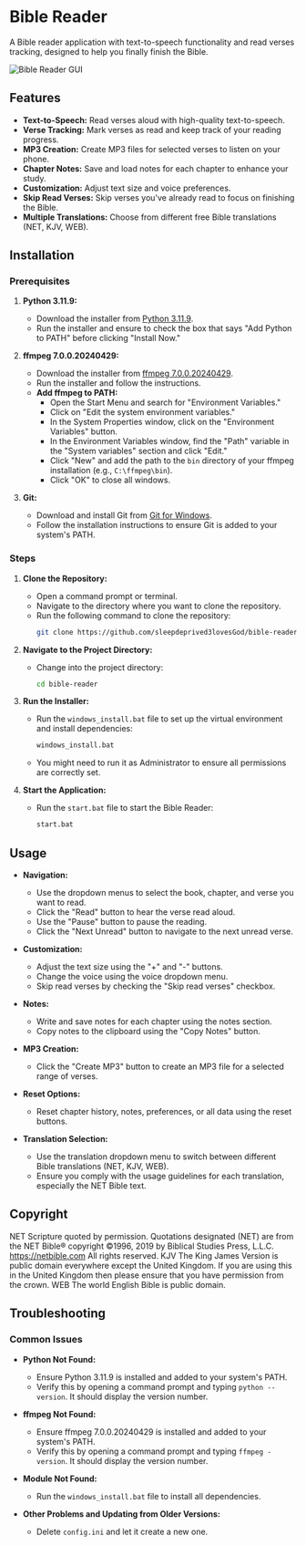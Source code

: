 # Bible Reader

A Bible reader application with text-to-speech functionality and read verses tracking, designed to help you finally finish the Bible.

![Bible Reader GUI](https://i.imgur.com/vqhyUKy.png)

## Features
- **Text-to-Speech:** Read verses aloud with high-quality text-to-speech.
- **Verse Tracking:** Mark verses as read and keep track of your reading progress.
- **MP3 Creation:** Create MP3 files for selected verses to listen on your phone.
- **Chapter Notes:** Save and load notes for each chapter to enhance your study.
- **Customization:** Adjust text size and voice preferences.
- **Skip Read Verses:** Skip verses you've already read to focus on finishing the Bible.
- **Multiple Translations:** Choose from different free Bible translations (NET, KJV, WEB).

## Installation

### Prerequisites

1. **Python 3.11.9:**
   - Download the installer from [Python 3.11.9](https://www.python.org/downloads/release/python-3119/).
   - Run the installer and ensure to check the box that says "Add Python to PATH" before clicking "Install Now."

2. **ffmpeg 7.0.0.20240429:**
   - Download the installer from [ffmpeg 7.0.0.20240429](https://github.com/icedterminal/ffmpeg-installer/releases/tag/7.0.0.20240429).
   - Run the installer and follow the instructions.
   - **Add ffmpeg to PATH:**
     - Open the Start Menu and search for "Environment Variables."
     - Click on "Edit the system environment variables."
     - In the System Properties window, click on the "Environment Variables" button.
     - In the Environment Variables window, find the "Path" variable in the "System variables" section and click "Edit."
     - Click "New" and add the path to the `bin` directory of your ffmpeg installation (e.g., `C:\ffmpeg\bin`).
     - Click "OK" to close all windows.

3. **Git:**
   - Download and install Git from [Git for Windows](https://gitforwindows.org/).
   - Follow the installation instructions to ensure Git is added to your system's PATH.

### Steps

1. **Clone the Repository:**
   - Open a command prompt or terminal.
   - Navigate to the directory where you want to clone the repository.
   - Run the following command to clone the repository:
     ```sh
     git clone https://github.com/sleepdeprived3lovesGod/bible-reader.git
     ```

2. **Navigate to the Project Directory:**
   - Change into the project directory:
     ```sh
     cd bible-reader
     ```

3. **Run the Installer:**
   - Run the `windows_install.bat` file to set up the virtual environment and install dependencies:
     ```sh
     windows_install.bat
     ```
   - You might need to run it as Administrator to ensure all permissions are correctly set.

4. **Start the Application:**
   - Run the `start.bat` file to start the Bible Reader:
     ```sh
     start.bat
     ```

## Usage

- **Navigation:**
  - Use the dropdown menus to select the book, chapter, and verse you want to read.
  - Click the "Read" button to hear the verse read aloud.
  - Use the "Pause" button to pause the reading.
  - Click the "Next Unread" button to navigate to the next unread verse.

- **Customization:**
  - Adjust the text size using the "+" and "-" buttons.
  - Change the voice using the voice dropdown menu.
  - Skip read verses by checking the "Skip read verses" checkbox.

- **Notes:**
  - Write and save notes for each chapter using the notes section.
  - Copy notes to the clipboard using the "Copy Notes" button.

- **MP3 Creation:**
  - Click the "Create MP3" button to create an MP3 file for a selected range of verses.

- **Reset Options:**
  - Reset chapter history, notes, preferences, or all data using the reset buttons.

- **Translation Selection:**
  - Use the translation dropdown menu to switch between different Bible translations (NET, KJV, WEB).
  - Ensure you comply with the usage guidelines for each translation, especially the NET Bible text.

## Copyright

NET Scripture quoted by permission. Quotations designated (NET) are from the NET Bible® copyright ©1996, 2019 by Biblical Studies Press, L.L.C. https://netbible.com All rights reserved.
KJV The King James Version is public domain everywhere except the United Kingdom. If you are using this in the United Kingdom then please ensure that you have permission from the crown.
WEB The world English Bible is public domain.

## Troubleshooting

### Common Issues

- **Python Not Found:**
  - Ensure Python 3.11.9 is installed and added to your system's PATH.
  - Verify this by opening a command prompt and typing `python --version`. It should display the version number.

- **ffmpeg Not Found:**
  - Ensure ffmpeg 7.0.0.20240429 is installed and added to your system's PATH.
  - Verify this by opening a command prompt and typing `ffmpeg -version`. It should display the version number.

- **Module Not Found:**
  - Run the `windows_install.bat` file to install all dependencies.

- **Other Problems and Updating from Older Versions:**
  - Delete `config.ini` and let it create a new one.
